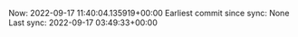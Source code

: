 Now: 2022-09-17 11:40:04.135919+00:00 Earliest commit since sync: None Last sync: 2022-09-17 03:49:33+00:00

